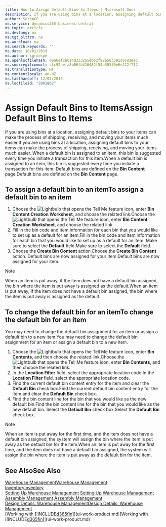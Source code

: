 ```yaml
---
title: How to Assign Default Bins to Items | Microsoft Docs
description: If you are using bins at a location, assigning default bins to your items can make the process of shipping, receiving, and moving your items much easier. When a default bin is assigned to an item, this bin is suggested every time you initiate a transaction for this item.
author: SorenGP
ms.service: dynamics365-business-central
ms.topic: article
ms.devlang: na
ms.tgt_pltfrm: na
ms.workload: na
ms.search.keywords: ''
ms.date: 10/01/2019
ms.author: sgroespe
ms.openlocfilehash: d9a6efce014d3332a5dbb2f92a50c591c0c82eac
ms.sourcegitcommit: cfc92eefa8b06fb426482f54e393f0e6e222f712
ms.translationtype: HT
ms.contentlocale: en-NZ
ms.lasthandoff: 12/03/2019
ms.locfileid: "2881862"
---
```

# <a name="assign-default-bins-to-items"></a><span data-ttu-id="df47d-104">Assign Default Bins to Items</span><span class="sxs-lookup"><span data-stu-id="df47d-104">Assign Default Bins to Items</span></span>
<span data-ttu-id="df47d-105">If you are using bins at a location, assigning default bins to your items can make the process of shipping, receiving, and moving your items much easier.</span><span class="sxs-lookup"><span data-stu-id="df47d-105">If you are using bins at a location, assigning default bins to your items can make the process of shipping, receiving, and moving your items much easier.</span></span> <span data-ttu-id="df47d-106">When a default bin is assigned to an item, this bin is suggested every time you initiate a transaction for this item.</span><span class="sxs-lookup"><span data-stu-id="df47d-106">When a default bin is assigned to an item, this bin is suggested every time you initiate a transaction for this item.</span></span> <span data-ttu-id="df47d-107">Default bins are defined on the **Bin Content** page.</span><span class="sxs-lookup"><span data-stu-id="df47d-107">Default bins are defined on the **Bin Content** page.</span></span>  

## <a name="to-assign-a-default-bin-to-an-item"></a><span data-ttu-id="df47d-108">To assign a default bin to an item</span><span class="sxs-lookup"><span data-stu-id="df47d-108">To assign a default bin to an item</span></span>
1.  <span data-ttu-id="df47d-109">Choose the ![Lightbulb that opens the Tell Me feature](media/ui-search/search_small.png "Tell me what you want to do") icon, enter **Bin Content Creation Worksheet**, and choose the related link.</span><span class="sxs-lookup"><span data-stu-id="df47d-109">Choose the ![Lightbulb that opens the Tell Me feature](media/ui-search/search_small.png "Tell me what you want to do") icon, enter **Bin Content Creation Worksheet**, and choose the related link.</span></span>  
2.  <span data-ttu-id="df47d-110">Fill in the bin code and item information for each bin that you would like to set up as a default for an item.</span><span class="sxs-lookup"><span data-stu-id="df47d-110">Fill in the bin code and item information for each bin that you would like to set up as a default for an item.</span></span> <span data-ttu-id="df47d-111">Make sure to select the **Default** field.</span><span class="sxs-lookup"><span data-stu-id="df47d-111">Make sure to select the **Default** field.</span></span>  
3.  <span data-ttu-id="df47d-112">Choose the **Create Bin Content** action.</span><span class="sxs-lookup"><span data-stu-id="df47d-112">Choose the **Create Bin Content** action.</span></span> <span data-ttu-id="df47d-113">Default bins are now assigned for your item.</span><span class="sxs-lookup"><span data-stu-id="df47d-113">Default bins are now assigned for your item.</span></span>  

> [!NOTE]  
>  <span data-ttu-id="df47d-114">When an item is put away, if the item does not have a default bin assigned, the bin where the item is put away is assigned as the default.</span><span class="sxs-lookup"><span data-stu-id="df47d-114">When an item is put away, if the item does not have a default bin assigned, the bin where the item is put away is assigned as the default.</span></span>  

## <a name="to-change-the-default-bin-for-an-item"></a><span data-ttu-id="df47d-115">To change the default bin for an item</span><span class="sxs-lookup"><span data-stu-id="df47d-115">To change the default bin for an item</span></span>  
<span data-ttu-id="df47d-116">You may need to change the default bin assignment for an item or assign a default bin to a new item.</span><span class="sxs-lookup"><span data-stu-id="df47d-116">You may need to change the default bin assignment for an item or assign a default bin to a new item.</span></span>    
1.  <span data-ttu-id="df47d-117">Choose the ![Lightbulb that opens the Tell Me feature](media/ui-search/search_small.png "Tell me what you want to do") icon, enter **Bin Contents**, and then choose the related link.</span><span class="sxs-lookup"><span data-stu-id="df47d-117">Choose the ![Lightbulb that opens the Tell Me feature](media/ui-search/search_small.png "Tell me what you want to do") icon, enter **Bin Contents**, and then choose the related link.</span></span>  
2.  <span data-ttu-id="df47d-118">In the **Location Filter** field, select the appropriate location code.</span><span class="sxs-lookup"><span data-stu-id="df47d-118">In the **Location Filter** field, select the appropriate location code.</span></span>  
3.  <span data-ttu-id="df47d-119">Find the current default bin content entry for the item and clear the **Default Bin** check box.</span><span class="sxs-lookup"><span data-stu-id="df47d-119">Find the current default bin content entry for the item and clear the **Default Bin** check box.</span></span>  
4.  <span data-ttu-id="df47d-120">Find the bin content line for the bin that you would like as the new default bin.</span><span class="sxs-lookup"><span data-stu-id="df47d-120">Find the bin content line for the bin that you would like as the new default bin.</span></span> <span data-ttu-id="df47d-121">Select the **Default Bin** check box.</span><span class="sxs-lookup"><span data-stu-id="df47d-121">Select the **Default Bin** check box.</span></span>  

> [!NOTE]  
>  <span data-ttu-id="df47d-122">When an item is put away for the first time, and the item does not have a default bin assigned, the system will assign the bin where the item is put away as the default bin for the item.</span><span class="sxs-lookup"><span data-stu-id="df47d-122">When an item is put away for the first time, and the item does not have a default bin assigned, the system will assign the bin where the item is put away as the default bin for the item.</span></span>  

## <a name="see-also"></a><span data-ttu-id="df47d-123">See Also</span><span class="sxs-lookup"><span data-stu-id="df47d-123">See Also</span></span>  
[<span data-ttu-id="df47d-124">Warehouse Management</span><span class="sxs-lookup"><span data-stu-id="df47d-124">Warehouse Management</span></span>](warehouse-manage-warehouse.md)  
[<span data-ttu-id="df47d-125">Inventory</span><span class="sxs-lookup"><span data-stu-id="df47d-125">Inventory</span></span>](inventory-manage-inventory.md)  
<span data-ttu-id="df47d-126">[Setting Up Warehouse Management](warehouse-setup-warehouse.md)   </span><span class="sxs-lookup"><span data-stu-id="df47d-126">[Setting Up Warehouse Management](warehouse-setup-warehouse.md)   </span></span>  
<span data-ttu-id="df47d-127">[Assembly Management](assembly-assemble-items.md)  </span><span class="sxs-lookup"><span data-stu-id="df47d-127">[Assembly Management](assembly-assemble-items.md)  </span></span>  
[<span data-ttu-id="df47d-128">Design Details: Warehouse Management</span><span class="sxs-lookup"><span data-stu-id="df47d-128">Design Details: Warehouse Management</span></span>](design-details-warehouse-management.md)  
<span data-ttu-id="df47d-129">[Working with [!INCLUDE[d365fin](includes/d365fin_md.md)]](ui-work-product.md)</span><span class="sxs-lookup"><span data-stu-id="df47d-129">[Working with [!INCLUDE[d365fin](includes/d365fin_md.md)]](ui-work-product.md)</span></span>
